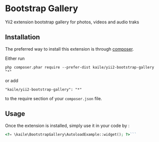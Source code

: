 Bootstrap Gallery
================
Yii2 extension bootstrap gallery for photos, videos and audio traks

Installation
------------

The preferred way to install this extension is through [composer](http://getcomposer.org/download/).

Either run

```
php composer.phar require --prefer-dist kaile/yii2-bootstrap-gallery "*"
```

or add

```
"kaile/yii2-bootstrap-gallery": "*"
```

to the require section of your `composer.json` file.


Usage
-----

Once the extension is installed, simply use it in your code by  :

```php
<?= \kaile\BootstrapGallery\AutoloadExample::widget(); ?>```